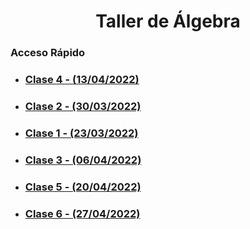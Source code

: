 <div align='center'>
  <h1>
    Taller de Álgebra
  </h1>
</div>

### Acceso Rápido

<ul><li><h3><a href="./clase-4/README.md">Clase 4 - (13/04/2022)</a></h3></li>
<li><h3><a href="./clase-2/README.md">Clase 2 - (30/03/2022)</a></h3></li>
<li><h3><a href="./clase-1/README.md">Clase 1 - (23/03/2022)</a></h3></li>
<li><h3><a href="./clase-3/README.md">Clase 3 - (06/04/2022)</a></h3></li>
<li><h3><a href="./clase-5/README.md">Clase 5 - (20/04/2022)</a></h3></li>
<li><h3><a href="./clase-6/README.md">Clase 6 - (27/04/2022)</a></h3></li>
</ul>